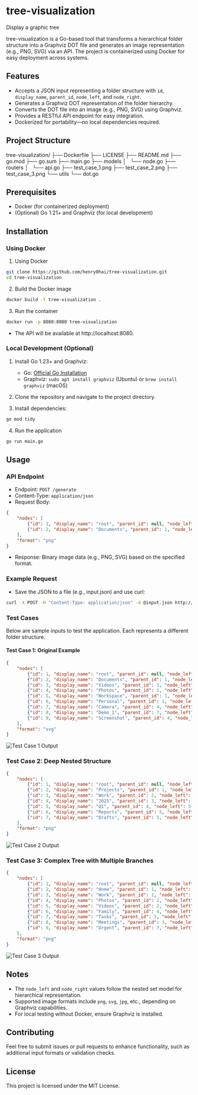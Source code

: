 # tree-visualization

Display a graphic tree

tree-visualization is a Go-based tool that transforms a hierarchical folder structure into a Graphviz DOT file and generates an image representation (e.g., PNG, SVG) via an API. The project is containerized using Docker for easy deployment across systems.

## Features

- Accepts a JSON input representing a folder structure with `id`, `display_name`, `parent_id`, `node_left`, and `node_right`.
- Generates a Graphviz DOT representation of the folder hierarchy.
- Converts the DOT file into an image (e.g., PNG, SVG) using Graphviz.
- Provides a RESTful API endpoint for easy integration.
- Dockerized for portability—no local dependencies required.

## Project Structure

tree-visualization/
├── Dockerfile
├── LICENSE
├── README.md
├── go.mod
├── go.sum
├── main.go
├── models
│   └── node.go
├── routers
│   └── api.go
├── test_case_1.png
├── test_case_2.png
├── test_case_3.png
└── utils
    └── dot.go

## Prerequisites

- Docker (for containerized deployment)
- (Optional) Go 1.21+ and Graphviz (for local development)

## Installation

### Using Docker

1. Using Docker

```bash
git clone https://github.com/henry0hai/tree-visualization.git
cd tree-visualization
```

2. Build the Docker image

```bash
docker build -t tree-visualization .
```

3. Run the container

```bash
docker run -p 8080:8080 tree-visualization
```

- The API will be available at http://localhost:8080.

### Local Development (Optional)

1. Install Go 1.23+ and Graphviz:  

   * Go: [Official Go Installation](https://go.dev/doc/install)
   * Graphviz: `sudo apt install graphviz` (Ubuntu) or `brew install graphviz` (macOS)

2. Clone the repository and navigate to the project directory.

3. Install dependencies:

```bash
go mod tidy
```

4. Run the application

```bash
go run main.go
```

## Usage

### API Endpoint

- Endpoint: `POST /generate`
- Content-Type: `application/json`
- Request Body:

```JSON
{
    "nodes": [
        {"id": 1, "display_name": "root", "parent_id": null, "node_left": 1, "node_right": 20},
        {"id": 2, "display_name": "Documents", "parent_id": 1, "node_left": 2, "node_right": 3}
    ],
    "format": "png"
}
```

- Response: Binary image data (e.g., PNG, SVG) based on the specified format.

### Example Request

- Save the JSON to a file (e.g., input.json) and use curl:

```bash
curl -X POST -H "Content-Type: application/json" -d @input.json http://localhost:8080/generate --output output.png
```

### Test Cases

Below are sample inputs to test the application. Each represents a different folder structure.

#### Test Case 1: Original Example

```JSON
{
    "nodes": [
        {"id": 1, "display_name": "root", "parent_id": null, "node_left": 1, "node_right": 20},
        {"id": 2, "display_name": "Documents", "parent_id": 1, "node_left": 2, "node_right": 3},
        {"id": 3, "display_name": "Videos", "parent_id": 1, "node_left": 4, "node_right": 5},
        {"id": 4, "display_name": "Photos", "parent_id": 1, "node_left": 6, "node_right": 15},
        {"id": 5, "display_name": "Workspace", "parent_id": 1, "node_left": 16, "node_right": 17},
        {"id": 6, "display_name": "Personal", "parent_id": 1, "node_left": 18, "node_right": 19},
        {"id": 7, "display_name": "Camera", "parent_id": 4, "node_left": 7, "node_right": 10},
        {"id": 8, "display_name": "Demo_1", "parent_id": 7, "node_left": 8, "node_right": 9},
        {"id": 9, "display_name": "Screenshot", "parent_id": 4, "node_left": 11, "node_right": 12}
    ],
    "format": "svg"
}
```

![Test Case 1 Output](test_case_1.png)

### Test Case 2: Deep Nested Structure

```JSON
{
    "nodes": [
        {"id": 1, "display_name": "root", "parent_id": null, "node_left": 1, "node_right": 14},
        {"id": 2, "display_name": "Projects", "parent_id": 1, "node_left": 2, "node_right": 13},
        {"id": 3, "display_name": "Work", "parent_id": 2, "node_left": 3, "node_right": 12},
        {"id": 4, "display_name": "2025", "parent_id": 3, "node_left": 4, "node_right": 11},
        {"id": 5, "display_name": "Q1", "parent_id": 4, "node_left": 5, "node_right": 10},
        {"id": 6, "display_name": "Reports", "parent_id": 5, "node_left": 6, "node_right": 7},
        {"id": 7, "display_name": "Drafts", "parent_id": 5, "node_left": 8, "node_right": 9}
    ],
    "format": "png"
}
```

![Test Case 2 Output](test_case_2.png)

### Test Case 3: Complex Tree with Multiple Branches

```JSON
{
    "nodes": [
        {"id": 1, "display_name": "root", "parent_id": null, "node_left": 1, "node_right": 18},
        {"id": 2, "display_name": "Home", "parent_id": 1, "node_left": 2, "node_right": 9},
        {"id": 3, "display_name": "Work", "parent_id": 1, "node_left": 10, "node_right": 17},
        {"id": 4, "display_name": "Photos", "parent_id": 2, "node_left": 3, "node_right": 6},
        {"id": 5, "display_name": "Videos", "parent_id": 2, "node_left": 7, "node_right": 8},
        {"id": 6, "display_name": "Family", "parent_id": 4, "node_left": 4, "node_right": 5},
        {"id": 7, "display_name": "Tasks", "parent_id": 3, "node_left": 11, "node_right": 14},
        {"id": 8, "display_name": "Meetings", "parent_id": 3, "node_left": 15, "node_right": 16},
        {"id": 9, "display_name": "Urgent", "parent_id": 7, "node_left": 12, "node_right": 13}
    ],
    "format": "png"
}
```

![Test Case 3 Output](test_case_3.png)

## Notes

- The `node_left` and `node_right` values follow the nested set model for hierarchical representation.
- Supported image formats include `png`, `svg`, `jpg`, etc., depending on Graphviz capabilities.
- For local testing without Docker, ensure Graphviz is installed.

## Contributing

Feel free to submit issues or pull requests to enhance functionality, such as additional input formats or validation checks.

## License

This project is licensed under the MIT License.
